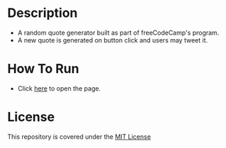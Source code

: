 # Description
* A random quote generator built as part of freeCodeCamp's program.
* A new quote is generated on button click and users may tweet it.

# How To Run
* Click [here](http://ncaron.github.io/random-quote/) to open the page.

# License
This repository is covered under the [MIT License](LICENSE)